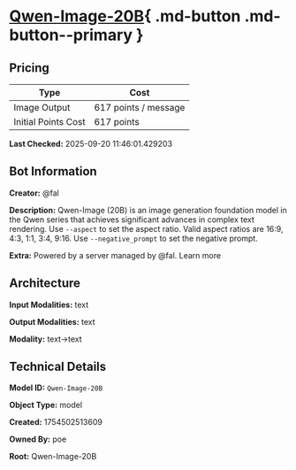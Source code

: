 # [Qwen-Image-20B](https://poe.com/Qwen-Image-20B){ .md-button .md-button--primary }

## Pricing

| Type | Cost |
|------|------|
| Image Output | 617 points / message |
| Initial Points Cost | 617 points |

**Last Checked:** 2025-09-20 11:46:01.429203


## Bot Information

**Creator:** @fal

**Description:** Qwen-Image (20B) is an image generation foundation model in the Qwen series that achieves significant advances in complex text rendering. Use `--aspect` to set the aspect ratio. Valid aspect ratios are 16:9, 4:3, 1:1, 3:4, 9:16. Use `--negative_prompt` to set the negative prompt.

**Extra:** Powered by a server managed by @fal. Learn more


## Architecture

**Input Modalities:** text

**Output Modalities:** text

**Modality:** text->text


## Technical Details

**Model ID:** `Qwen-Image-20B`

**Object Type:** model

**Created:** 1754502513609

**Owned By:** poe

**Root:** Qwen-Image-20B

